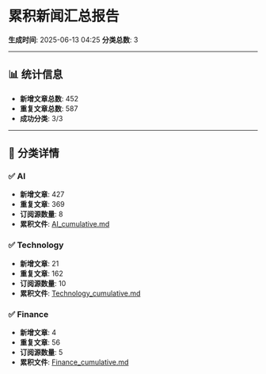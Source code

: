 # 累积新闻汇总报告

**生成时间**: 2025-06-13 04:25
**分类总数**: 3

---

## 📊 统计信息

- **新增文章总数**: 452
- **重复文章总数**: 587
- **成功分类**: 3/3

---

## 📂 分类详情

### ✅ AI
- **新增文章**: 427
- **重复文章**: 369
- **订阅源数量**: 8
- **累积文件**: [AI_cumulative.md](./AI_cumulative.md)

### ✅ Technology
- **新增文章**: 21
- **重复文章**: 162
- **订阅源数量**: 10
- **累积文件**: [Technology_cumulative.md](./Technology_cumulative.md)

### ✅ Finance
- **新增文章**: 4
- **重复文章**: 56
- **订阅源数量**: 5
- **累积文件**: [Finance_cumulative.md](./Finance_cumulative.md)
